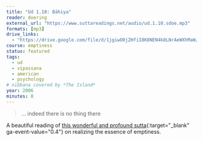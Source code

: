 ```yaml
---
title: "Ud 1.10: Bāhiya"
reader: doering
external_url: "https://www.suttareadings.net/audio/ud.1.10.sdoe.mp3"
formats: [mp3]
drive_links:
  - "https://drive.google.com/file/d/1jgiwO0jZHfiI8K8NEN4k8LNrAeWXhMaW/view?usp=drivesdk"
course: emptiness
status: featured
tags:
  - ud
  - vipassana
  - american
  - psychology
# nibbana covered by *The Island*
year: 2006
minutes: 8
---
```


> … indeed there is no thing there

A beautiful reading of [this wonderful and profound sutta](https://suttacentral.net/ud1.10/en/anandajoti){:target="_blank" ga-event-value="0.4"} on realizing the essence of emptiness.
